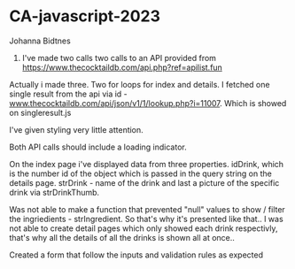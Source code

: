# CA-javascript-2023

Johanna Bidtnes

1. I've made two calls two calls to an API provided from https://www.thecocktaildb.com/api.php?ref=apilist.fun

Actually i made three. Two for loops for index and details. I fetched one single result from the api via id - www.thecocktaildb.com/api/json/v1/1/lookup.php?i=11007. Which is showed on singleresult.js

I've given styling very little attention.

Both API calls should include a loading indicator.

On the index page i've displayed data from three properties. idDrink, which is the number id of the object which is passed in the query string on the details page. strDrink - name of the drink and last a picture of the specific drink via strDrinkThumb.

Was not able to make a function that prevented "null" values to show / filter the ingriedients - strIngredient. So that's why it's presented like that.. I was not able to create detail pages which only showed each drink respectivly, that's why all the details of all the drinks is shown all at once..

Created a form that follow the inputs and validation rules as expected
